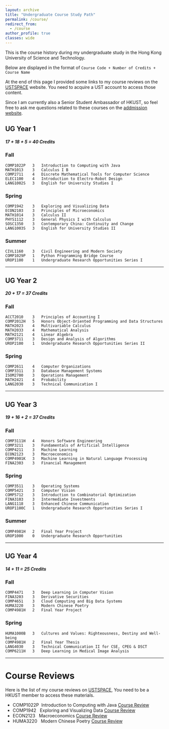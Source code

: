```yaml
---
layout: archive
title: "Undergraduate Course Study Path"
permalink: /course/
redirect_from:
  - /course
author_profile: true 
classes: wide
---
```


This is the course history during my undergraduate study in the Hong Kong University of Science and Technology. 

Below are displayed in the format of
`Course Code + Number of Credits + Course Name`

At the end of this page I provided some links to my course reviews on the [USTSPACE](https://ust.space) website. You need to acquire a UST account to access those content.

Since I am currently also a Senior Student Ambassador of HKUST, so feel free to ask me questions related to these courses on the [addmission website](https://join.hkust.edu.hk/meet-our-students).

## UG Year 1   

##### 17 + 18 + 5 = 40 Credits

### Fall   
```angular2html
COMP1022P   3   Introduction to Computing with Java
MATH1013    3   Calculus I B
COMP2711    4   Discrete Mathematical Tools for Computer Science
ELEC1100    4   Introduction to Electro-Robot Design
LANG1002S   3   English for University Studies I
```
### Spring  
```angular2html
COMP1942    3   Exploring and Visualizing Data
ECON2103    3   Principles of Microeconomics
MATH1014    3   Calculus II
PHYS1112    3   General Physics I with Calculus
SOSC1350    3   Contemporary China: Continuity and Change
LANG1003S   3   English for University Studies II
```
### Summer 
```angular2html
CIVL1160    3   Civil Engineering and Modern Society
COMP1029P   1   Python Programming Bridge Course
UROP1100    1   Undergraduate Research Opportunities Series I
```
---
## UG Year 2

##### 20 + 17 = 37 Credits

### Fall
```angular2html
ACCT2010    3   Principles of Accounting I
COMP2012H   5   Honors Object-Oriented Programming and Data Structures
MATH2023    4   Multivariable Calculus
MATH2033    4   Mathematical Analysis
MATH2121    4   Linear Algebra
COMP3711    3   Design and Analysis of Algorithms
UROP2100    1   Undergraduate Research Opportunities Series II
```
### Spring 
```angular2html
COMP2611    4   Computer Organizations
COMP3311    3   Database Management Systems
ISOM2700    3   Operations Management
MATH2421    4   Probability
LANG2030    3   Technical Communication I
```

---
## UG Year 3

##### 19 + 16 + 2 = 37 Credits

### Fall 
```angular2html
COMP3111H   4   Honors Software Engineering
COMP3211    3   Fundamentals of Artificial Intelligence
COMP4211    3   Machine Learning
ECON2123    3   Macroeconomics
COMP4901K   3   Machine Learning in Natural Language Processing
FINA2303    3   Financial Management
```
### Spring
```angular2html
COMP3511    3   Operating Systems
COMP5421    3   Computer Vision
COMP5712    3   Introduction to Combinatorial Optimization
FINA3103    3   Intermediate Investments 
LANG1118    3   Enhanced Chinese Communication
UROP1100C   1   Undergraduate Research Opportunities Series I
```
### Summer
```angular2html
COMP4981H   2   Final Year Project
UROP1000    0   Undergraduate Research Opportunities
``` 
---
## UG Year 4

##### 14 + 11 = 25 Credits

### Fall 
```angular2html
COMP4471    3   Deep Learning in Computer Vision
FINA3203    3   Derivative Securities
COMP4651    3   Cloud Computing and Big Data Systems
HUMA3220    3   Modern Chinese Poetry
COMP4981H   2   Final Year Project
```
### Spring
```angular2html
HUMA1000B   3   Cultures and Values: Righteousness, Destiny and Well-being
COMP4981H   2   Final Year Thesis
LANG4030    3   Technical Communication II for CSE, CPEG & DSCT
COMP6211H   3   Deep Learning in Medical Image Analysis
```
---

# Course Reviews

Here is the list of my course reviews on [USTSPACE](https://ust.space), You need to be a HKUST member to access these materials.

- COMP1022P&nbsp;&nbsp;Introduction to Computing with Java    [Course Review](https://ust.space/review/COMP1022P/view/TIsgbdMf9H348EIq9trMHqDJliTpes8h)
- COMP1942&nbsp;&nbsp;&nbsp;Exploring and Visualizing Data    [Course Review](https://ust.space/review/COMP1942/view/0hs6mYLy7ISjgr1sLCbuRcTIO2gISGY2)
- ECON2123&nbsp;&nbsp;&nbsp;Macroeconomics    [Course Review](https://ust.space/review/ECON2123/view/rfEVMBWOXofEL6JipVXhnYwZYKkLWIuy)
- HUMA3220&nbsp;&nbsp;&nbsp;Modern Chinese Poetry    [Course Review](https://ust.space/review/HUMA3220/view/81avFoAPIXfCXhAGGqyrC02F9EUqXtyv)

<!-- ## Open-Sourced Course Assignment/Project Repository:
[COMP4021: Internet Computing](https://github.com/MighTy-Weaver/COMP4021-2020Fall) 

[COMP4471: Deep Learning in Computer Vision](https://github.com/MighTy-Weaver/COMP4471-2020Fall)

[COMP4901K: Machine Learning in Natural Language Processing](https://github.com/MighTy-Weaver/COVID19-NER) -->